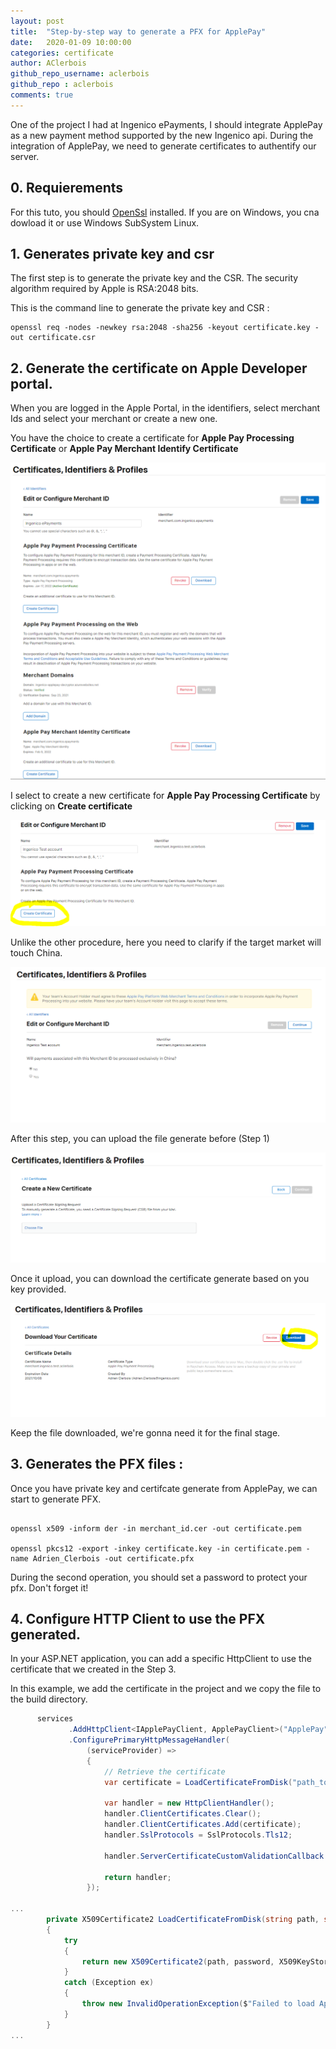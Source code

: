 ```yaml
---
layout: post
title:  "Step-by-step way to generate a PFX for ApplePay"
date:   2020-01-09 10:00:00
categories: certificate
author: AClerbois
github_repo_username: aclerbois
github_repo : aclerbois
comments: true
---
```


One of the project I had at Ingenico ePayments, I should integrate ApplePay as a new payment method supported by the new Ingenico api. 
During the integration of ApplePay, we need to generate certificates to authentify our server. 

<!-- more -->

## 0. Requierements

For this tuto, you should [OpenSsl](https://www.openssl.org/) installed. If you are on Windows, you cna dowload it or use Windows SubSystem Linux.

## 1. Generates private key and csr
The first step is to generate the private key and the CSR. The security algorithm required by Apple is RSA:2048 bits.

This is the command line to generate the private key and CSR : 

```console 
openssl req -nodes -newkey rsa:2048 -sha256 -keyout certificate.key -out certificate.csr
```

## 2. Generate the certificate on Apple Developer portal. 

When you are logged in the Apple Portal, in the identifiers, select merchant Ids and select your merchant or create a new one. 

You have the choice to create a certificate for **Apple Pay Processing Certificate** or **Apple Pay Merchant Identify Certificate**

![Merchant Id configuration page](/images/apple-pay-cert-00.png)

I select to create a new certificate for **Apple Pay Processing Certificate** by clicking on **Create certificate**

![Merchant Id configuration page](/images/apple-pay-cert-01.png)

Unlike the other procedure, here you need to clarify if the target market will touch China.

![Merchant Id configuration page](/images/apple-pay-cert-02.png)

After this step, you can upload the file generate before (Step 1)

![Merchant Id configuration page](/images/apple-pay-cert-03.png)

Once it upload, you can download the certificate generate based on you key provided. 

![Merchant Id configuration page](/images/apple-pay-cert-04.png)

Keep the file downloaded, we're gonna need it for the final stage.

## 3. Generates the PFX files :

Once you have private key and certifcate generate from ApplePay, we can start to generate PFX. 

```console 

openssl x509 -inform der -in merchant_id.cer -out certificate.pem

openssl pkcs12 -export -inkey certificate.key -in certificate.pem -name Adrien_Clerbois -out certificate.pfx
```

During the second operation, you should set a password to protect your pfx. Don't forget it!

## 4. Configure HTTP Client to use the PFX generated.

In your ASP.NET application, you can add a specific HttpClient to use the certificate that  we created in the Step 3.

In this example, we add the certificate in the project and we copy the file to the build directory.

```csharp
      services
             .AddHttpClient<IApplePayClient, ApplePayClient>("ApplePay")
             .ConfigurePrimaryHttpMessageHandler(
                 (serviceProvider) =>
                 {
                     // Retrieve the certificate
                     var certificate = LoadCertificateFromDisk("path_to_cetificate", "password set on step 3");

                     var handler = new HttpClientHandler();
                     handler.ClientCertificates.Clear();
                     handler.ClientCertificates.Add(certificate);
                     handler.SslProtocols = SslProtocols.Tls12;

                     handler.ServerCertificateCustomValidationCallback += (a, b, c, d) => true;

                     return handler;
                 });
                 
...
        private X509Certificate2 LoadCertificateFromDisk(string path, string password)
        {
            try
            {
                return new X509Certificate2(path, password, X509KeyStorageFlags.Exportable);
            }
            catch (Exception ex)
            {
                throw new InvalidOperationException($"Failed to load Apple Pay merchant certificate file from '{options.MerchantCertificateFileName}'.", ex);
            }
        }
...
```

